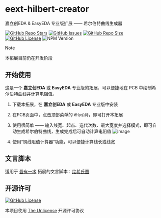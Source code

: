 # eext-hilbert-creator

嘉立创EDA & EasyEDA 专业版扩展 —— 希尔伯特曲线生成器

<a href="https://github.com/klxf/eext-hilbert-creator" style="vertical-align: inherit;" target="_blank"><img src="https://img.shields.io/github/stars/klxf/eext-hilbert-creator" alt="GitHub Repo Stars" class="not-medium-zoom-image" style="display: inline; vertical-align: inherit;" /></a>&nbsp;<a href="https://github.com/klxf/eext-hilbert-creator/issues" style="vertical-align: inherit;" target="_blank"><img src="https://img.shields.io/github/issues/klxf/eext-hilbert-creator" alt="GitHub Issues" class="not-medium-zoom-image" style="display: inline; vertical-align: inherit;" /></a>&nbsp;<a href="https://github.com/klxf/eext-hilbert-creator" style="vertical-align: inherit;" target="_blank"><img src="https://img.shields.io/github/repo-size/klxf/eext-hilbert-creator" alt="GitHub Repo Size" class="not-medium-zoom-image" style="display: inline; vertical-align: inherit;" /></a>&nbsp;<a href="https://choosealicense.com/licenses/unlicense/" style="vertical-align: inherit;" target="_blank"><img src="https://img.shields.io/github/license/klxf/eext-hilbert-creator" alt="GitHub License" class="not-medium-zoom-image" style="display: inline; vertical-align: inherit;" /></a>&nbsp;<img src="https://img.shields.io/badge/EasyEDA-%5E2.2.35-5588ff" alt="NPM Version" class="not-medium-zoom-image" style="display: inline; vertical-align: inherit;" />

> [!NOTE]
>
> 本拓展目前仍在开发阶段

## 开始使用

这是一个 **嘉立创EDA** 或 **EasyEDA** 专业版的拓展，可以便捷地在 PCB 中绘制希尔伯特曲线并计算电阻值。

1. 下载本拓展，在 **嘉立创EDA** 或 **EasyEDA** 专业版中安装

2. 在PCB页面中，点击顶部菜单的 `希尔伯特`，即可打开本拓展

3. 使用很简单 —— 输入线宽、起点、迭代次数、最大宽度并选择模式，即可自动生成希尔伯特曲线，生成完成后可自动计算电阻值
   ![image](https://github.com/user-attachments/assets/f3017520-689f-4643-943d-82d2b16a05ae)

4. 使用“铜线阻值计算器”功能，可以便捷计算线长或线宽

## 文言脚本

适用于 [吾有一术](https://github.com/klxf/eext-wenyan) 拓展的文言脚本：[绘希氏图](https://github.com/klxf/eext-hilbert-creator/blob/master/src/%E7%B9%AA%E5%B8%8C%E6%B0%8F%E5%9C%96.wy)

## 开源许可

<a href="https://choosealicense.com/licenses/unlicense/" style="vertical-align: inherit;" target="_blank"><img src="https://img.shields.io/github/license/klxf/eext-hilbert-creator" alt="GitHub License" class="not-medium-zoom-image" style="display: inline; vertical-align: inherit;" /></a>

本项目使用 [The Unlicense](https://choosealicense.com/licenses/unlicense/) 开源许可协议
